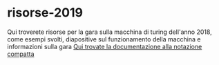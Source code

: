 # risorse-2019
Qui troverete risorse per la gara sulla macchina di turing dell'anno 2018, come esempi svolti, diapositive sul funzionamento della macchina e informazioni sulla gara
[Qui trovate la documentazione alla notazione compatta](http://mdt.di.unipi.it/Documentazione/Estensioni2006.aspx "Notazione compatta")